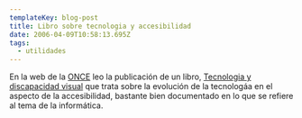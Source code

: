 ```yaml
---
templateKey: blog-post
title: Libro sobre tecnologia y accesibilidad
date: 2006-04-09T10:58:13.695Z
tags:
  - utilidades
---
```

En la web de la [ONCE](http://www.once.es/) leo la publicaci­ón de un libro, [Tecnologia y discapacidad visual](http://www.once.es/appdocumentos/once/prod/SS-PUB-CL-Tecnologia%20y%20discapacidad%20visual.txt) que trata sobre la evoluci­ón de la tecnologáa en el aspecto de la accesibilidad, bastante bien documentado en lo que se refiere al tema de la informática.
